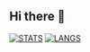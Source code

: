 ## Hi there 👋

[![STATS](https://github-readme-stats.vercel.app/api?username=Salaeones&theme=onedark)](https://github.com/Salaeones/)
[![LANGS](https://github-readme-stats.vercel.app/api/top-langs/?username=Salaeones&theme=onedark)](https://github.com/Salaeones/)

